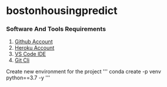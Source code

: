# bostonhousingpredict

### Software And Tools Requirements
1. [Github Account](https://github.com)
2. [Heroku Account](https://heroku.com)
3. [VS Code IDE](https://code.visualstudio.com/)
4. [Git Cli](https://git-scm.com/book/en/v2/Getting-Started-The-Command-Line)

Create new environment for the project
'''
conda create -p venv python==3.7 -y
'''